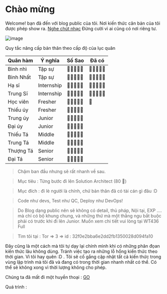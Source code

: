 # Chào mừng 

Welcome! bạn đã đến với blog public của tôi. Nơi kiến thức căn bản của tôi được phép show ra. [Nghe chút nhạc](https://www.youtube.com/watch?v=wJnBTPUQS5A&list=RDUtF6Jej8yb4) Đừng cười vì ai cũng có nơi riêng tư.

![image](https://user-images.githubusercontent.com/63473793/123522553-1485c580-d6e8-11eb-88d4-dbcf63a6d66c.png)

Quy tắc nâng cấp bản thân theo cấp độ của lục quân

| Quân hàm  | Ý nghĩa    | Số Sao             | Đã có             |
|-----------|------------|--------------------|-------------------|
| Binh nhì  | Tập sự     |    🌟🌟🌟🌟🌟    |   🌟🌟🌟🌟🌟      |
| Binh Nhất | Tập sự     |    🌟🌟🌟🌟🌟    |   🌟🌟🌟🌟🌟      |
| Hạ sĩ     | Internship |    🌟🌟🌟🌟🌟    |   🌟🌟🌟🌟🌟      |
| Trung Sĩ  | Internship |    🌟🌟🌟🌟🌟    |   🌟🌟🌟🌟🌟      |
| Học viên  | Fresher    |    🌟🌟🌟🌟🌟    |   🌟              |
| Thiếu úy  | Fresher    |    🌟🌟🌟🌟🌟    |                   |
| Trung úy  | Junior     |    🌟🌟🌟🌟🌟    |                   |
| Đại úy    | Junior     |    🌟🌟🌟🌟🌟    |                   |
| Thiếu Tá  | Middle     |    🌟🌟🌟🌟🌟    |                   |
| Trung Tá  | Middle     |    🌟🌟🌟🌟🌟    |                   |
| Thượng Tá | Senior     |    🌟🌟🌟🌟🌟    |                   |
| Đại Tá    | Senior     |    🌟🌟🌟🌟🌟    |                   |

> Chậm ban đầu nhưng sẽ rất nhanh về sau.

> Mục tiêu : Từng bước đi lên Solution Architect (80 🌟)

> Mục đích : đi lè người là chính, chứ bản thân đã có tài cán gì đâu :D

> Code như devs, Test như QC, Deploy như DevOps!

> Do Blog dạng public nên sẽ không có detail, thủ pháp, Nội tại, EXP ....  mà chỉ có bộ khung chung, và những thứ mà một thằng ngu bắt buộc phải có trước khi đi lên Junior. Muốn xem chi tiết vui lòng tại WT436 Full

> Tìm tôi tại : Tor => 3 => id : 32f0e2bba6e2dd2fb1350028d094fa10

Đây cũng là một cách mà tôi tự dạy lại chính mình khi có những phân đọan kiến thức lâu không dùng. Tránh việc tạo ra những lỗ hổng kiến thức theo thời gian. Vì tôi hay quên :D . Tôi sẽ cố gắng cập nhật tất cả kiến thức trong vùng lập trình mà tôi đã và đang có trong thời gian nhanh nhất có thể. Có thể sẽ không xong vì thời lượng không cho phép.

Chúng ta đã mất đi một huyền thoại : [GO](https://www.youtube.com/watch?v=UtF6Jej8yb4&list=RDUtF6Jej8yb4)

Quá trình : 